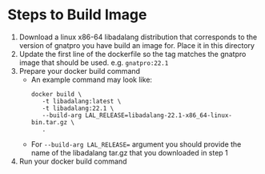 # Steps to Build Image
1. Download a linux x86-64 libadalang distribution that corresponds to the version of gnatpro you have build an image for. Place it in this directory
2. Update the first line of the dockerfile so the tag matches the gnatpro image that should be used. e.g. ```gnatpro:22.1```
3. Prepare your docker build command
   - An example command may look like:
      ```
      docker build \
         -t libadalang:latest \
         -t libadalang:22.1 \
         --build-arg LAL_RELEASE=libadalang-22.1-x86_64-linux-bin.tar.gz \
         .
      ```
   - For `--build-arg LAL_RELEASE=` argument you should provide the name of the libadalang tar.gz that you downloaded in step 1
4. Run your docker build command